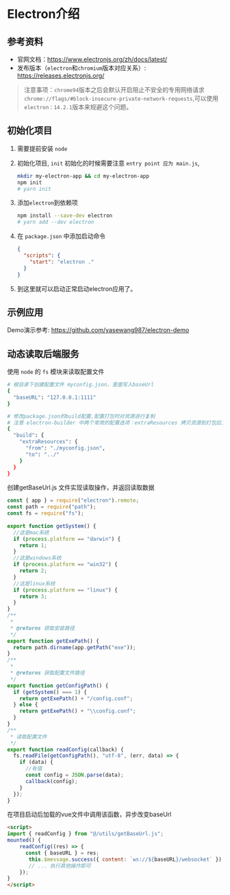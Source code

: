 # Electron介绍

## 参考资料

* 官网文档：https://www.electronjs.org/zh/docs/latest/
* 发布版本（`electron`和`chromium`版本对应关系）: https://releases.electronjs.org/

> 注意事项：`chrome94`版本之后会默认开启阻止不安全的专用网络请求`chrome://flags/#block-insecure-private-network-requests`,可以使用`electron：14.2.1`版本来规避这个问题。


## 初始化项目

1. 需要提前安装 `node`
1. 初始化项目, `init` 初始化的时候需要注意 `entry point 应为 main.js`,

    ```bash
    mkdir my-electron-app && cd my-electron-app
    npm init
    # yarn init
    ```
1. 添加`electron`到依赖项

    ```bash
    npm install --save-dev electron
    # yarn add --dev electron
    ```
1. 在 `package.json` 中添加启动命令

    ```json
    {
      "scripts": {
        "start": "electron ."
      }
    }
    ```
1. 到这里就可以启动正常启动electron应用了。

## 示例应用

Demo演示参考: https://github.com/yasewang987/electron-demo

## 动态读取后端服务

使用 `node` 的 `fs` 模块来读取配置文件

```bash
# 根目录下创建配置文件 myconfig.json，里面写入baseUrl 
{
  "baseURL": "127.0.0.1:1111"
}

# 修改package.json的build配置,配置打包时对资源进行复制
# 注意 electron-builder 中两个常用的配置选项：extraResources 拷贝资源到打包后文件的 Resources 目录中，extraFiles 拷贝资源到打包目录的根路径下，这里使用extraResources ,其中 from 表示需要打包的资源文件路径，to 值为 “../” 表示根路径
{
  "build": {
    "extraResources": {
      "from": "./myconfig.json",
      "to": "../"
    }
  }
}
```
创建getBaseUrl.js 文件实现读取操作，并返回读取数据

```js
const { app } = require("electron").remote;
const path = require("path");
const fs = require("fs");
 
export function getSystem() {
  //这是mac系统
  if (process.platform == "darwin") {
    return 1;
  }
  //这是windows系统
  if (process.platform == "win32") {
    return 2;
  }
  //这是linux系统
  if (process.platform == "linux") {
    return 3;
  }
}
/**
 *
 * @returns 获取安装路径
 */
export function getExePath() {
  return path.dirname(app.getPath("exe"));
}
/**
 *
 * @returns 获取配置文件路径
 */
export function getConfigPath() {
  if (getSystem() === 1) {
    return getExePath() + "/config.conf";
  } else {
    return getExePath() + "\\config.conf";
  }
}
/**
 * 读取配置文件
 */
export function readConfig(callback) {
  fs.readFile(getConfigPath(), "utf-8", (err, data) => {
    if (data) {
      //有值
      const config = JSON.parse(data);
      callback(config);
    }
  });
}
```

在项目启动后加载的vue文件中调用该函数，异步改变baseUrl

```html
<script>
import { readConfig } from "@/utils/getBaseUrl.js";
mounted() {
    readConfig((res) => {
      const { baseURL } = res;
       this.$message.success({ content: `ws://${baseURL}/websocket` });
       // ... 执行其他操作即可
    });
}
</script>
```


